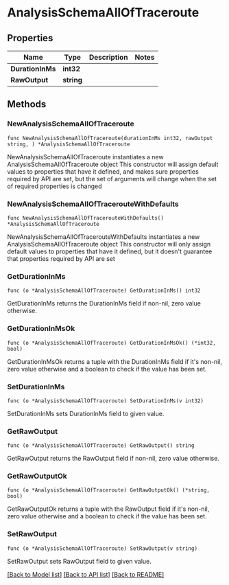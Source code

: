 # AnalysisSchemaAllOfTraceroute

## Properties

Name | Type | Description | Notes
------------ | ------------- | ------------- | -------------
**DurationInMs** | **int32** |  | 
**RawOutput** | **string** |  | 

## Methods

### NewAnalysisSchemaAllOfTraceroute

`func NewAnalysisSchemaAllOfTraceroute(durationInMs int32, rawOutput string, ) *AnalysisSchemaAllOfTraceroute`

NewAnalysisSchemaAllOfTraceroute instantiates a new AnalysisSchemaAllOfTraceroute object
This constructor will assign default values to properties that have it defined,
and makes sure properties required by API are set, but the set of arguments
will change when the set of required properties is changed

### NewAnalysisSchemaAllOfTracerouteWithDefaults

`func NewAnalysisSchemaAllOfTracerouteWithDefaults() *AnalysisSchemaAllOfTraceroute`

NewAnalysisSchemaAllOfTracerouteWithDefaults instantiates a new AnalysisSchemaAllOfTraceroute object
This constructor will only assign default values to properties that have it defined,
but it doesn't guarantee that properties required by API are set

### GetDurationInMs

`func (o *AnalysisSchemaAllOfTraceroute) GetDurationInMs() int32`

GetDurationInMs returns the DurationInMs field if non-nil, zero value otherwise.

### GetDurationInMsOk

`func (o *AnalysisSchemaAllOfTraceroute) GetDurationInMsOk() (*int32, bool)`

GetDurationInMsOk returns a tuple with the DurationInMs field if it's non-nil, zero value otherwise
and a boolean to check if the value has been set.

### SetDurationInMs

`func (o *AnalysisSchemaAllOfTraceroute) SetDurationInMs(v int32)`

SetDurationInMs sets DurationInMs field to given value.


### GetRawOutput

`func (o *AnalysisSchemaAllOfTraceroute) GetRawOutput() string`

GetRawOutput returns the RawOutput field if non-nil, zero value otherwise.

### GetRawOutputOk

`func (o *AnalysisSchemaAllOfTraceroute) GetRawOutputOk() (*string, bool)`

GetRawOutputOk returns a tuple with the RawOutput field if it's non-nil, zero value otherwise
and a boolean to check if the value has been set.

### SetRawOutput

`func (o *AnalysisSchemaAllOfTraceroute) SetRawOutput(v string)`

SetRawOutput sets RawOutput field to given value.



[[Back to Model list]](../README.md#documentation-for-models) [[Back to API list]](../README.md#documentation-for-api-endpoints) [[Back to README]](../README.md)


